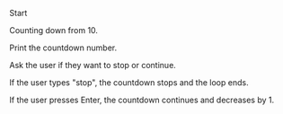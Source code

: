 Start 

Counting down from 10.

Print the countdown number.

Ask the user if they want to stop or continue.

If the user types "stop", the countdown stops and the loop ends.

If the user presses Enter, the countdown continues and decreases by 1.